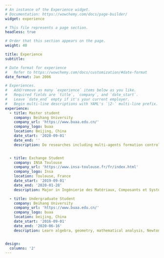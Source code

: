 ```yaml
---
# An instance of the Experience widget.
# Documentation: https://wowchemy.com/docs/page-builder/
widget: experience

# This file represents a page section.
headless: true

# Order that this section appears on the page.
weight: 40

title: Experience
subtitle:

# Date format for experience
#   Refer to https://wowchemy.com/docs/customization/#date-format
date_format: Jan 2006

# Experiences.
#   Add/remove as many `experience` items below as you like.
#   Required fields are `title`, `company`, and `date_start`.
#   Leave `date_end` empty if it's your current employer.
#   Begin multi-line descriptions with YAML's `|2-` multi-line prefix.
experience:
  - title: Master student
    company: Beihang University
    company_url: 'https://www.buaa.edu.cn/'
    company_logo: buaa
    location: Beijing, China
    date_start: '2020-09-01'
    date_end: ''
    description: Do researches including multi-agents formation control, artificial intelligent in robotics, simulation development, etc.


  - title: Exchange Student
    company: INSA Toulouse
    company_url: 'https://www.insa-toulouse.fr/fr/index.html'
    company_logo: Insa
    location: Toulouse, France
    date_start: '2019-09-01'
    date_end: '2020-01-28'
    description: Major in Ingénierie des Matériaux, Composants et Systèmes (IMACS). This pre-specialization develops skills in analog and digital electronics and the electronic command of systems. It treats microscopic and nanoscopic physics and physics of materials.It provides an introduction to the physics of electronic components and develops skills in material informatics including real-time control and setting up automatic measures.

  - title: Undergraduate Student
    company: Beihang University
    company_url: 'https://www.buaa.edu.cn/'
    company_logo: buaa
    location: beijing, China
    date_start: '2016-09-01'
    date_end: '2020-06-16'
    description: Learn algebra, geometry, mathematical analysis, Newtonian mechanics, thermodynamics, automatic control, etc. 


design:
  columns: '2'
---
```

